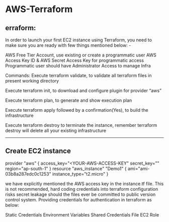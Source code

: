 # AWS-Terraform
erraform:
------------

In order to launch your first EC2 instance using Terraform, you need to make sure you are ready with few things mentioned below: -

AWS Free Tier Account, use existing or create a programmatic user
AWS Access Key ID & AWS Secret Access Key for programmatic access
Programmatic user should have Administrator Access to manage Infra

Commands:
Execute terraform validate, to validate all terraform files in present working directory

Execute terraform init, to download and configure plugin for provider “aws”

Execute terraform plan, to generate and show execution plan

Execute terraform apply followed by a confirmation(Yes), to build the infrastructure

Execute terraform destroy to terminate the instance, remember terraform destroy will delete all your existing infrastructure


--------------------------------------------------------------------------------------------------------------------------------------------------------

Create EC2 instance
--------------------
provider "aws" {
    access_key="<YOUR-AWS-ACCESS-KEY"
    secret_key="<YOUR-AWS-SECRET-ACCESS-KEY>"
    region="ap-south-1"
}
resource "aws_instance" "Demo1" {
    ami="ami-03b8a287edc0c1253"
    instance_type="t2.micro"
}

we have explicitly mentioned the AWS access key in the instance.tf file. This is not recommended, hard coding credentials into terraform configuration risks secret leakage should the files ever be committed to public version control system. Providing credentials for authentication in terraform as below:

Static Credentials
Environment Variables
Shared Credentials File
EC2 Role
